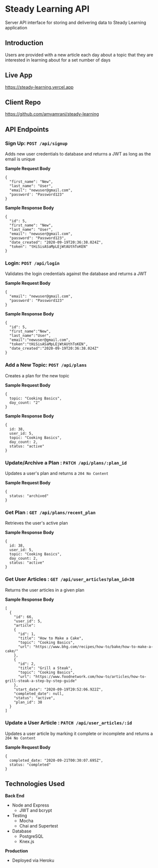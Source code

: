 # Steady Learning API

Server API interface for storing and delivering data to Steady Learning application

## Introduction

Users are provided with a new article each day about a topic that they are interested in learning about for a set number of days

## Live App
https://steady-learning.vercel.app

## Client Repo
https://github.com/amyamrani/steady-learning

## API Endpoints

### Sign Up: `POST /api/signup`

Adds new user credentials to database and returns a JWT as long as the email is unique

**Sample Request Body**

```
{
  "first_name": "New",
  "last_name": "User",
  "email": "newuser@gmail.com",
  "password': "Password123"
}
```

**Sample Response Body**

```
{
  "id": 5,
  "first_name": "New",
  "last_name": "User",
  "email": "newuser@gmail.com",
  "password": "Password123",
  "date_created": "2020-09-19T20:36:38.024Z",
  "token": "tHiSisASaMpLEjWtAUthToKEN"
}
```

### Login: `POST /api/login`

Validates the login credentials against the database and returns a JWT

**Sample Request Body**

```
{
  "email": "newuser@gmail.com",
  "password': "Password123"
}
```
**Sample Response Body**

```
{
  "id": 5,
  "first_name":"New",
  "last_name":"User",
  "email":"newuser@gmail.com",
  "token":"tHiSisASaMpLEjWtAUthToKEN",
  "date_created":"2020-09-19T20:36:38.024Z"
}
```

### Add a New Topic: `POST /api/plans`

Creates a plan for the new topic

**Sample Request Body**

```
{
  topic: "Cooking Basics",
  day_count: "2"
}
```

**Sample Response Body**

```
{
  id: 38,
  user_id: 5,
  topic: "Cooking Basics",
  day_count: 2,
  status: "active"
}
```

### Update/Archive a Plan : `PATCH /api/plans/:plan_id`

Updates a user's plan and returns a `204 No Content`

**Sample Request Body**

```
{
  status: "archived"
}
```

### Get Plan : `GET /api/plans/recent_plan`

Retrieves the user's active plan

**Sample Response Body**

```
{
  id: 38,
  user_id: 5,
  topic: "Cooking Basics",
  day_count: 2,
  status: "active"
}
```

### Get User Articles : `GET /api/user_articles?plan_id=38`

Returns the user articles in a given plan

**Sample Response Body**

```
[
  {
    "id": 66,
    "user_id": 5,
    "article":
    {
      "id": 1,
      "title": "How to Make a Cake",
      "topic": "Cooking Basics",
      "url": "https://www.bhg.com/recipes/how-to/bake/how-to-make-a-cake/"
    },
    {
      "id": 2,
      "title": "Grill a Steak",
      "topic": "Cooking Basics",
      "url": "https://www.foodnetwork.com/how-to/articles/how-to-grill-steak-a-step-by-step-guide"
    },
    "start_date": "2020-09-19T20:52:06.922Z",
    "completed_date": null,
    "status": "active",
    "plan_id": 38
  }
]
```

### Update a User Article : `PATCH /api/user_articles/:id`

Updates a user article by marking it complete or incomplete and returns a `204 No Content`

**Sample Request Body**

```
{
  completed_date: "2020-09-21T00:30:07.695Z",
  status: "completed"
}
```

## Technologies Used
**Back End**
- Node and Express
  - JWT and bcrypt
- Testing
  - Mocha
  - Chai and Supertest
- Database
  - PostgreSQL
  - Knex.js

**Production**
- Deployed via Heroku


